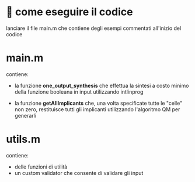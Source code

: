 # 🚀 come eseguire il codice 

lanciare il file main.m che contiene degli esempi commentati all'inizio del codice

# main.m

contiene:

- la funzione __one_output_synthesis__ che effettua la sintesi a costo minimo della funzione booleana in input utilizzando intlinprog

- la funzione __getAllImplicants__ che, una volta specificate tutte le "celle" non zero, restituisce tutti gli implicanti utilizzando l'algoritmo QM per generarli

# utils.m

contiene:

- delle funzioni di utilità
- un custom validator che consente di validare gli input 